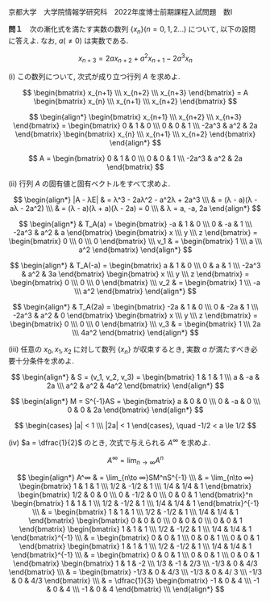 京都大学　大学院情報学研究科　2022年度博士前期課程入試問題　数I

**問１**　次の漸化式を満たす実数の数列 $\{x_n\} (n = 0,1,2...)$ について, 以下の設問に答えよ. なお, $a(\ne 0)$ は実数である.

$$
    x_{n+3} = 2ax_{n+2} + a^2x_{n+1} - 2a^3x_n
$$

(i) この数列について, 次式が成り立つ行列 $A$ を求めよ.

$$
    \begin{bmatrix} x_{n+1} \\\ x_{n+2} \\\ x_{n+3} \end{bmatrix} = A \begin{bmatrix} x_{n} \\\ x_{n+1} \\\ x_{n+2} \end{bmatrix}
$$

$$
    \begin{align*}
        \begin{bmatrix} x_{n+1} \\\ x_{n+2} \\\ x_{n+3} \end{bmatrix} = \begin{bmatrix} 0 & 1 & 0 \\\ 0 & 0 & 1 \\\ -2a^3 & a^2 & 2a \end{bmatrix} \begin{bmatrix} x_{n} \\\ x_{n+1} \\\ x_{n+2} \end{bmatrix}
    \end{align*}
$$

$$
    A = \begin{bmatrix} 0 & 1 & 0 \\\ 0 & 0 & 1 \\\ -2a^3 & a^2 & 2a \end{bmatrix}
$$

(ii) 行列 $A$ の固有値と固有ベクトルをすべて求めよ.

$$
    \begin{align*}
        |A -  λE| & =  λ^3 - 2aλ^2 - a^2λ + 2a^3 \\\
        & = (λ - a)(λ - aλ - 2a^2) \\\
        & = (λ - a)(λ + a)(λ - 2a) = 0 \\\
        & λ = a, -a, 2a
    \end{align*}
$$

$$
    \begin{align*}
        & T_A(a) = \begin{bmatrix} -a & 1 & 0 \\\ 0 & -a & 1 \\\ -2a^3 & a^2 & a \end{bmatrix} \begin{bmatrix} x \\\ y \\\ z \end{bmatrix} = \begin{bmatrix} 0 \\\ 0 \\\ 0 \end{bmatrix} \\\
        v_1 & = \begin{bmatrix} 1 \\\ a \\\ a^2  \end{bmatrix}
    \end{align*}
$$

$$
    \begin{align*}
        & T_A(-a) = \begin{bmatrix} a & 1 & 0 \\\ 0 & a & 1 \\\ -2a^3 & a^2 & 3a \end{bmatrix} \begin{bmatrix} x \\\ y \\\ z \end{bmatrix} = \begin{bmatrix} 0 \\\ 0 \\\ 0 \end{bmatrix} \\\
        v_2 & = \begin{bmatrix} 1 \\\ -a \\\ a^2  \end{bmatrix}
    \end{align*}
$$

$$
    \begin{align*}
        & T_A(2a) = \begin{bmatrix} -2a & 1 & 0 \\\ 0 & -2a & 1 \\\ -2a^3 & a^2 & 0 \end{bmatrix} \begin{bmatrix} x \\\ y \\\ z \end{bmatrix} = \begin{bmatrix} 0 \\\ 0 \\\ 0 \end{bmatrix} \\\
        v_3 & = \begin{bmatrix} 1 \\\ 2a \\\ 4a^2  \end{bmatrix}
    \end{align*}
$$

(iii) 任意の $x_0, x_1, x_2$ に対して数列 $\{x_n\}$ が収束するとき, 実数 $a$ が満たすべき必要十分条件を求めよ.

$$
    \begin{align*}
        & S = (v_1, v_2, v_3) = \begin{bmatrix} 1 & 1 & 1 \\\ a & -a & 2a \\\ a^2 & a^2 & 4a^2 \end{bmatrix}
    \end{align*}
$$

$$
    \begin{align*}
        M = S^{-1}AS = \begin{bmatrix} a & 0 & 0 \\\ 0 & -a & 0 \\\ 0 & 0 & 2a \end{bmatrix}
    \end{align*}
$$

$$
    \begin{cases} |a| < 1 \\\ |2a| < 1 \end{cases}, \quad -1/2 < a \le 1/2 
$$

(iv) $a = \dfrac{1}{2}$ のとき, 次式で与えられる $A^∞$ を求めよ.

$$
    A^∞ = \lim_{n\to ∞}A^n
$$

$$
    \begin{align*}
        A^∞ & = \lim_{n\to ∞}SM^nS^{-1} \\\
        & = \lim_{n\to ∞} \begin{bmatrix} 1 & 1 & 1 \\\ 1/2 & -1/2 & 1 \\\ 1/4 & 1/4 & 1 \end{bmatrix} \begin{bmatrix} 1/2 & 0 & 0 \\\ 0 & -1/2 & 0 \\\ 0 & 0 & 1 \end{bmatrix}^n \begin{bmatrix} 1 & 1 & 1 \\\ 1/2 & -1/2 & 1 \\\ 1/4 & 1/4 & 1 \end{bmatrix}^{-1} \\\ 
        & = \begin{bmatrix} 1 & 1 & 1 \\\ 1/2 & -1/2 & 1 \\\ 1/4 & 1/4 & 1 \end{bmatrix} \begin{bmatrix} 0 & 0 & 0 \\\ 0 & 0 & 0 \\\ 0 & 0 & 1 \end{bmatrix} \begin{bmatrix} 1 & 1 & 1 \\\ 1/2 & -1/2 & 1 \\\ 1/4 & 1/4 & 1 \end{bmatrix}^{-1} \\\
        & = \begin{bmatrix} 0 & 0 & 1 \\\ 0 & 0 & 1 \\\ 0 & 0 & 1 \end{bmatrix} \begin{bmatrix} 1 & 1 & 1 \\\ 1/2 & -1/2 & 1 \\\ 1/4 & 1/4 & 1 \end{bmatrix}^{-1} \\\
        & = \begin{bmatrix} 0 & 0 & 1 \\\ 0 & 0 & 1 \\\ 0 & 0 & 1 \end{bmatrix} \begin{bmatrix} 1 & 1 & -2 \\\ 1/3 & -1 & 2/3 \\\ -1/3 & 0 & 4/3 \end{bmatrix} \\\
        & =  \begin{bmatrix} -1/3 & 0 & 4/3 \\\ -1/3 & 0 & 4/ 3 \\\ -1/3 & 0 & 4/3 \end{bmatrix} \\\
        & = \dfrac{1}{3} \begin{bmatrix} -1 & 0 & 4 \\\ -1 & 0 & 4 \\\ -1 & 0 & 4 \end{bmatrix} \\\
    \end{align*}
$$